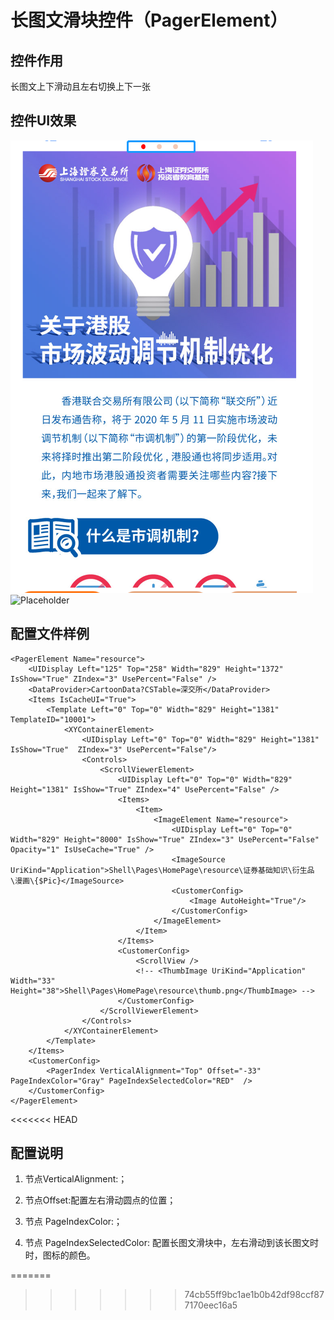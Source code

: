 # 长图文滑块控件（PagerElement）

## 控件作用

长图文上下滑动且左右切换上下一张

## 控件UI效果
![Placeholder](../images/PagerElement.png)
![Placeholder](../images/PagerElement.gif)


## 配置文件样例
```
<PagerElement Name="resource">
    <UIDisplay Left="125" Top="258" Width="829" Height="1372" IsShow="True" ZIndex="3" UsePercent="False" />
    <DataProvider>CartoonData?CSTable=深交所</DataProvider>
    <Items IsCacheUI="True">
        <Template Left="0" Top="0" Width="829" Height="1381" TemplateID="10001">
            <XYContainerElement>
                <UIDisplay Left="0" Top="0" Width="829" Height="1381" IsShow="True"  ZIndex="3" UsePercent="False"/>
                <Controls>
                    <ScrollViewerElement>
                        <UIDisplay Left="0" Top="0" Width="829" Height="1381" IsShow="True" ZIndex="4" UsePercent="False" />
                        <Items>
                            <Item>
                                <ImageElement Name="resource">
                                    <UIDisplay Left="0" Top="0" Width="829" Height="8000" IsShow="True" ZIndex="3" UsePercent="False" Opacity="1" IsUseCache="True" />
                                    <ImageSource UriKind="Application">Shell\Pages\HomePage\resource\证券基础知识\衍生品\漫画\{$Pic}</ImageSource>
                                    <CustomerConfig>
                                        <Image AutoHeight="True"/>
                                    </CustomerConfig>
                                </ImageElement>
                            </Item>
                        </Items>
                        <CustomerConfig>
                            <ScrollView />
                            <!-- <ThumbImage UriKind="Application" Width="33" Height="38">Shell\Pages\HomePage\resource\thumb.png</ThumbImage> -->
                        </CustomerConfig>
                    </ScrollViewerElement>
                </Controls>
            </XYContainerElement>
        </Template>
    </Items>
    <CustomerConfig>
        <PagerIndex VerticalAlignment="Top" Offset="-33" PageIndexColor="Gray" PageIndexSelectedColor="RED"  />
    </CustomerConfig>
</PagerElement> 
```


<<<<<<< HEAD
## 配置说明
1. 节点VerticalAlignment:；

2. 节点Offset:配置左右滑动圆点的位置；

3. 节点 PageIndexColor:；

4. 节点 PageIndexSelectedColor: 配置长图文滑块中，左右滑动到该长图文时时，图标的颜色。


=======
<!-- ## 配置说明
1. 节点BgType: Type:是否配置背景，1为显示，0为不显示，然后配置背景图片所在的位置即可；

2. 节点Fold:配置资源文件夹所在的路径；

3. 节点 IsFoldBarVisible False 表示下方分类文件夹是否显示，False 表示不显示，True则表示显示。 -->
>>>>>>> 74cb55ff9bc1ae1b0b42df98ccf877170eec16a5


